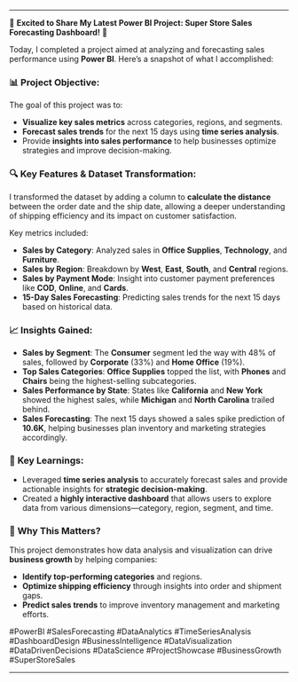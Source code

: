 

---

🌟 **Excited to Share My Latest Power BI Project: Super Store Sales Forecasting Dashboard!** 🌟

Today, I completed a project aimed at analyzing and forecasting sales performance using **Power BI**. Here’s a snapshot of what I accomplished:

### 📊 **Project Objective**:
The goal of this project was to:
- **Visualize key sales metrics** across categories, regions, and segments.
- **Forecast sales trends** for the next 15 days using **time series analysis**.
- Provide **insights into sales performance** to help businesses optimize strategies and improve decision-making.

### 🔍 **Key Features & Dataset Transformation**:
I transformed the dataset by adding a column to **calculate the distance** between the order date and the ship date, allowing a deeper understanding of shipping efficiency and its impact on customer satisfaction.

Key metrics included:
- **Sales by Category**: Analyzed sales in **Office Supplies**, **Technology**, and **Furniture**.
- **Sales by Region**: Breakdown by **West**, **East**, **South**, and **Central** regions.
- **Sales by Payment Mode**: Insight into customer payment preferences like **COD**, **Online**, and **Cards**.
- **15-Day Sales Forecasting**: Predicting sales trends for the next 15 days based on historical data.

### 📈 **Insights Gained**:
- **Sales by Segment**: The **Consumer** segment led the way with 48% of sales, followed by **Corporate** (33%) and **Home Office** (19%).
- **Top Sales Categories**: **Office Supplies** topped the list, with **Phones** and **Chairs** being the highest-selling subcategories.
- **Sales Performance by State**: States like **California** and **New York** showed the highest sales, while **Michigan** and **North Carolina** trailed behind.
- **Sales Forecasting**: The next 15 days showed a sales spike prediction of **10.6K**, helping businesses plan inventory and marketing strategies accordingly.

### 🚀 **Key Learnings**:
- Leveraged **time series analysis** to accurately forecast sales and provide actionable insights for **strategic decision-making**.
- Created a **highly interactive dashboard** that allows users to explore data from various dimensions—category, region, segment, and time.

### 💼 **Why This Matters?**
This project demonstrates how data analysis and visualization can drive **business growth** by helping companies:
- **Identify top-performing categories** and regions.
- **Optimize shipping efficiency** through insights into order and shipment gaps.
- **Predict sales trends** to improve inventory management and marketing efforts.



#PowerBI #SalesForecasting #DataAnalytics #TimeSeriesAnalysis #DashboardDesign #BusinessIntelligence #DataVisualization #DataDrivenDecisions #DataScience #ProjectShowcase #BusinessGrowth #SuperStoreSales

---

